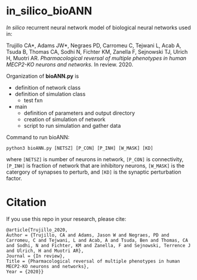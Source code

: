 # in_silico_bioANN

*In silico* recurrent neural network model of biological neural networks used in:

Trujillo CA*, Adams JW*, Negraes PD, Carromeu C, Tejwani L, Acab A, Tsuda B, Thomas CA, Sodhi N, Fichter KM, Zanella F, Sejnowski TJ, Ulrich H, Muotri AR. *Pharmacological reversal of multiple phenotypes in human MECP2-KO neurons and networks.* In review. 2020.

Organization of **bioANN.py** is
  - definition of network class
  - definition of simulation class
      - test fxn
  - main
      - definition of parameters and output directory
      - creation of simulation of network
      - script to run simulation and gather data

Command to run bioANN:

`python3 bioANN.py [NETSZ] [P_CON] [P_INH] [W_MASK] [KD]`

where `[NETSZ]` is number of neurons in network, `[P_CON]` is connectivity, `[P_INH]` is fraction of network that are inhibitory neurons, `[W_MASK]` is the catergory of synapses to perturb, and `[KD]` is the synaptic perturbation factor.

# Citation

If you use this repo in your research, please cite:

    @article{Trujillo_2020,
    Author = {Trujillo, CA and Adams, Jason W and Negraes, PD and Carromeu, C and Tejwani, L and Acab, A and Tsuda, Ben and Thomas, CA and Sodhi, N and Fichter, KM and Zanella, F and Sejnowski, Terrence J and Ulrich, H and Muotri AR},  
    Journal = {In review},  
    Title = {Pharmacological reversal of multiple phenotypes in human MECP2-KO neurons and networks},  
    Year = {2020}}
